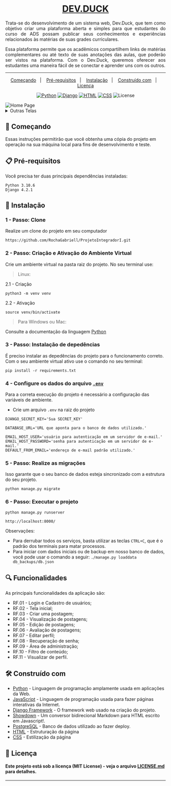 <h1 style='text-align: center'><a href="#">DEV.DUCK</a></h1>

<p style='text-align: justify;'>Trata-se do desenvolvimento de um sistema web, Dev.Duck, que tem como objetivo criar uma plataforma aberta e simples para que estudantes do curso de ADS possam publicar seus conhecimentos e experiências relacionados às matérias de suas grades curriculares.</p>
<p style='text-align: justify;'>Essa plataforma permite que os acadêmicos compartilhem links de matérias  complementares ou até texto de suas anotações das aulas, que poderão ser vistos na plataforma. Com o Dev.Duck, queremos oferecer aos estudantes uma maneira fácil de se conectar e aprender uns com os outros.</p>

---

<p align="center">
  <a href="#-Começando">Começando</a>&nbsp;&nbsp;&nbsp;|&nbsp;&nbsp;&nbsp;
  <a href="#-Pré-requisitos">Pré-requisitos</a>&nbsp;&nbsp;&nbsp;|&nbsp;&nbsp;&nbsp;
  <a href="#-Instalação">Instalação</a>&nbsp;&nbsp;&nbsp;|&nbsp;&nbsp;&nbsp;
  <a href="#-Construído com">Construído com</a>&nbsp;&nbsp;&nbsp;|&nbsp;&nbsp;&nbsp;
  <a href="#-Licença">Licença</a>
</p>

<p align="center">
  <a href="https://www.python.org/"><img src="https://img.shields.io/badge/Python-3.9%20%7C%203.10-blue" alt="Python"></a>
  <a href="https://www.djangoproject.com/"><img src="https://img.shields.io/badge/Django-4.2-brightgreen" alt="Django"></a>
  <a href="https://www.w3.org/TR/html52/"><img src="https://img.shields.io/badge/HTML-5-orange" alt="HTML"></a>
  <a href="https://www.w3.org/Style/CSS/"><img src="https://img.shields.io/badge/CSS-3-blueviolet" alt="CSS"></a>
  <img alt="License" src="https://img.shields.io/static/v1?label=license&message=MIT&color=49AA26&labelColor=000000">
</p>

<img alt="Home Page" src="https://github.com/RochaGabriell/ProjetoIntegradorI/blob/main/.github/Pages/Home.png?raw=true">

<details>
  <summary>Outras Telas</summary>
  <img alt="See Post" src="https://github.com/RochaGabriell/ProjetoIntegradorI/blob/main/.github/Pages/See_Post.png?raw=true">
  <img alt="Profile" src="https://github.com/RochaGabriell/ProjetoIntegradorI/blob/main/.github/Pages/Profile.png?raw=true">
  <img alt="New Post" src="https://github.com/RochaGabriell/ProjetoIntegradorI/blob/main/.github/Pages/New_Post.png?raw=true">
</details>

## 🚀 Começando

Essas instruções permitirão que você obtenha uma cópia do projeto em operação na sua máquina local para fins de desenvolvimento e teste.

## 📋 Pré-requisitos

Você precisa ter duas principais dependências instaladas:

```
Python 3.10.6
Django 4.2.1
```

## 🔧 Instalação

### 1 - Passo: Clone

Realize um clone do projeto em seu computador

```
https://github.com/RochaGabriell/ProjetoIntegradorI.git
```

### 2 - Passo: Criação e Ativação do Ambiente Virtual

Crie um ambiente virtual na pasta raiz do projeto. No seu terminal use:

> Linux:

2.1 - Criação

```
python3 -m venv venv
```

2.2 - Ativação

```
source venv/bin/activate
```

> Para Windows ou Mac:

Consulte a documentação da linguagem [Python](https://docs.python.org/pt-br/3/library/venv.html)

### 3 - Passo: Instalação de depedências

É preciso instalar as depedências do projeto para o funcionamento correto. Com o seu ambiente virtual ativo use o comando no seu terminal:

```
pip install -r requirements.txt
```

### 4 - Configure os dados do arquivo [`.env`](https://django-environ.readthedocs.io/en/latest/)

Para a correta execução do projeto é necessário a configuração das variáveis de ambiente.

- Crie um arquivo `.env` na raiz do projeto

```
DJANGO_SECRET_KEY='Sua SECRET_KEY'

DATABASE_URL='URL que aponta para o banco de dados utilizado.'

EMAIL_HOST_USER='usuário para autenticação em um servidor de e-mail.'
EMAIL_HOST_PASSWORD='senha para autenticação em um servidor de e-mail.'
DEFAULT_FROM_EMAIL='endereço de e-mail padrão utilizado.'
```

### 5 - Passo: Realize as migrações

Isso garante que o seu banco de dados esteja sincronizado com a estrutura do seu projeto.

```
python manage.py migrate
```

### 6 - Passo: Executar o projeto

```
python manage.py runserver
```

```
http://localhost:8000/
```

Observações:

- Para derrubar todos os serviços, basta utilizar as teclas `CTRL+C`, que é o padrão dos terminais para matar processos.
- Para iniciar com dados iniciais ou de backup em nosso banco de dados, você pode usar o comando a seguir: ```./manage.py loaddata db_backups/db.json ```

## 🔍 Funcionalidades

As principais funcionalidades da aplicação são:

- RF.01 - Login e Cadastro de usuários;
- RF.02 - Tela inicial;
- RF.03 - Criar uma postagem;
- RF.04 - Visualização de postagens;
- RF.05 - Edição de postagens;
- RF.06 - Avaliação de postagens;
- RF.07 - Editar perfil;
- RF.08 - Recuperação de senha;
- RF.09 - Área de administração;
- RF.10 - Filtro de conteúdo;
- RF.11 - Visualizar de perfil.

## 🛠️ Construído com

- [Python](https://www.python.org/) - Linguagem de programação amplamente usada em aplicações da Web.
- [JavaScript](https://www.javascript.com/) - Linguagem de programação usada para fazer páginas interativas da Internet.
- [Django Framework](https://www.djangoproject.com/) - O framework web usado na criação do projeto.
- [Showdown](https://showdownjs.com/) - Um conversor bidirecional Markdown para HTML escrito em Javascript!.
- [PostgreSQL](https://www.postgresql.org/) - Banco de dados utilizado ao fazer deploy.
- [HTML](https://developer.mozilla.org/pt-BR/docs/Web/HTML) - Estruturação da página
- [CSS](https://developer.mozilla.org/pt-BR/docs/Web/CSS) - Estilização da página

## 📄 Licença

#### Este projeto está sob a licença (MIT License) - veja o arquivo [LICENSE.md](https://github.com/RochaGabriell/ProjetoIntegradorI/blob/main/LICENSE) para detalhes.

---

